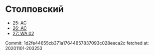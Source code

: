 # Столповский
- [25: AC](25.md)
- [26: AC](26.md)
- [27: WA 02](27.md)

Commit: 1d2fe44655cb371a17644657837093c028eeca2c
 fetched at: 20201101-203253
